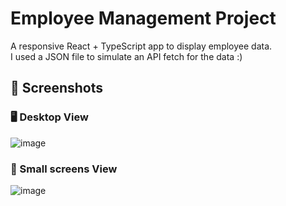 # Employee Management Project

A responsive React + TypeScript app to display employee data.  
I used a JSON file to simulate an API fetch for the data :)


## 📸 Screenshots

### 🖥 Desktop View
![image](https://github.com/user-attachments/assets/b2e730d9-cf23-4443-8970-52a70ecc608d)


### 📱 Small screens View
![image](https://github.com/user-attachments/assets/78df3df1-bc4a-4d0f-944f-261a00dd134f)
